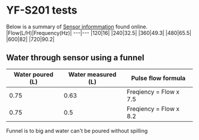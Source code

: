 # YF-S201 tests

Below is a summary of [Sensor informmation](https://components101.com/sensors/yf-s201-water-flow-measurement-sensor) found online.
|Flow(L/H)|Frequency(Hz)|
---|---
|120|16|
|240|32.5|
|360|49.3|
|480|65.5|
|600|82|
|720|90.2|


## Water through sensor using a funnel


| Water poured (L) | Water measured (L) | Pulse flow formula     |
|------------------|--------------------|------------------------|
| 0.75             | 0.63               | Freqiency = Flow x 7.5 |
| 0.75             | 0.5                 | Freqiency = Flow x 8.2 |

Funnel is to big and water can't be poured without spilling